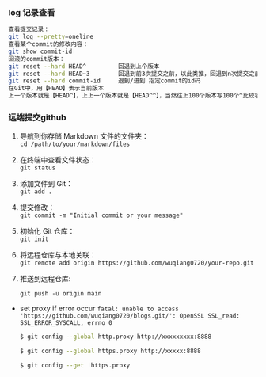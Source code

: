 ### log 记录查看
```sh
查看提交记录：
git log --pretty=oneline
查看某个commit的修改内容：
git show commit-id
回滚的commit版本：
git reset --hard HEAD^         回退到上个版本
git reset --hard HEAD~3        回退到前3次提交之前，以此类推，回退到n次提交之前
git reset --hard commit-id     退到/进到 指定commit的id码
在Git中，用【HEAD】表示当前版本
上一个版本就是【HEAD^】，上上一个版本就是【HEAD^^】，当然往上100个版本写100个^比较容易数不过来，所以写成【HEAD~100】
```



### 远端提交github
1. 导航到你存储 Markdown 文件的文件夹：  
   `cd /path/to/your/markdown/files`

2. 在终端中查看文件状态：  
   `git status`

3. 添加文件到 Git：  
   `git add .`

4. 提交修改：  
   `git commit -m "Initial commit or your message"`

5. 初始化 Git 仓库：  
   `git init`

6. 将远程仓库与本地关联：  
     ```git remote add origin https://github.com/wuqiang0720/your-repo.git```

7. 推送到远程仓库:  

     ```shell
     git push -u origin main
     ```


  * set proxy if error occur `fatal: unable to access 'https://github.com/wuqiang0720/blogs.git/': OpenSSL SSL_read: SSL_ERROR_SYSCALL, errno 0`

    ```sh
    $ git config --global http.proxy http://xxxxxxxxx:8888
    
    $ git config --global https.proxy http://xxxxx:8888
    
    $ git config --get  https.proxy
    
    ```
    
    

